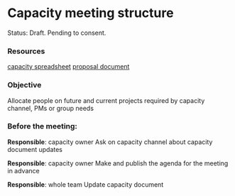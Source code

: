 # Capacity meeting structure
Status: Draft. Pending to consent.

### Resources
[capacity spreadsheet](https://docs.google.com/spreadsheets/d/1YDqgJ0yHJetG5oYeaTI50NWGXsg3BenBNZ4Y7zCxapU/edit#gid=499833435)
[proposal document](https://docs.google.com/document/d/1-v7Wb66PTIlDR7Vgfp6Oq0pmbEtOdb2I-MFV69kK_SY/edit#)

### Objective
Allocate people on future and current projects required by capacity channel, PMs or group needs

### Before the meeting:
__Responsible__: capacity owner
Ask on capacity channel about capacity document updates 

__Responsible__: capacity owner
Make and publish the agenda for the meeting in advance 

__Responsible__: whole team
Update capacity document 
